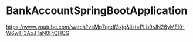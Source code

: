 # BankAccountSpringBootApplication

https://www.youtube.com/watch?v=Mp7qndf3xjg&list=PLb9rJN26yMEl0-W6wT-3AoJTaN0FtQHQG
